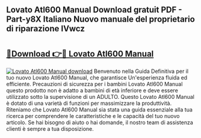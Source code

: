 ## Lovato Atl600 Manual Download gratuit PDF - Part-y8X Italiano Nuovo manuale del proprietario di riparazione IVwcz

# <h2><a href="http://dfaf6uj.blite.top/?on=Lovato+Atl600+Manual">🔗Download 👉🔴 Lovato Atl600 Manual</a></h2>

[![Lovato Atl600 Manual download](https://i.imgur.com/lujVjoI.png)](http://dfaf6uj.blite.top/?on=Lovato+Atl600+Manual)
Benvenuto nella Guida Definitiva per il tuo nuovo Lovato Atl600 Manual, che garantisce Un'esperienza fluida ed efficiente. Precauzioni di sicurezza per i bambini Lovato Atl600 Manual questo prodotto non è adatto a bambini di età inferiore e deve essere utilizzato sotto la supervisione di un ADULTO. Questo Lovato Atl600 Manual è dotato di una varietà di funzioni per massimizzare la produttività. Riteniamo che Lovato Atl600 Manual sia stata una guida essenziale alla tua ricerca per comprendere le caratteristiche e le capacità del tuo nuovo articolo. Se hai bisogno di aiuto o hai domande, il nostro team di assistenza clienti è sempre a tua disposizione.
